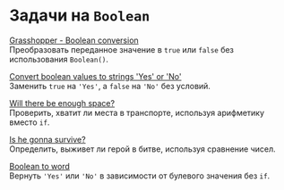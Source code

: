 # Задачи на `Boolean`

[Grasshopper - Boolean conversion](https://www.codewars.com/kata/551b4501ac0447318f0009cd)  
Преобразовать переданное значение в `true` или `false` без использования `Boolean()`.

[Convert boolean values to strings 'Yes' or 'No'](https://www.codewars.com/kata/53369039d7ab3ac506000467)  
Заменить `true` на `'Yes'`, а `false` на `'No'` без условий.

[Will there be enough space?](https://www.codewars.com/kata/5875b200d520904a04000003)  
Проверить, хватит ли места в транспорте, используя арифметику вместо `if`.

[Is he gonna survive?](https://www.codewars.com/kata/59ca8246d751df55cc00014c)  
Определить, выживет ли герой в битве, используя сравнение чисел.

[Boolean to word](https://www.codewars.com/kata/57f781872e3d8ca2a000007e)  
Вернуть `'Yes'` или `'No'` в зависимости от булевого значения без `if`.

